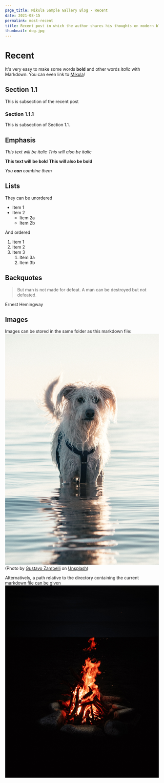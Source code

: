 ```yaml
---
page_title: Mikula Sample Gallery Blog - Recent
date: 2021-08-15
permalink: most-recent
title: Recent post in which the author shares his thoughts on modern blog post writing and life in general
thumbnail: dog.jpg
---
```


# Recent

It's very easy to make some words **bold** and other words _italic_ with Markdown. You can even link to [Mikula](https://github.com/RomanKosobrodov/mikula)!

## Section 1.1

This is subsection of the recent post

### Section 1.1.1

This is subsection of Section 1.1.

## Emphasis

_This text will be italic_
_This will also be italic_

**This text will be bold**
**This will also be bold**

_You **can** combine them_

## Lists

They can be unordered

- Item 1
- Item 2
  - Item 2a
  - Item 2b

And ordered

1. Item 1
1. Item 2
1. Item 3
   1. Item 3a
   1. Item 3b

## Backquotes

> But man is not made for defeat.
> A man can be destroyed but not defeated.

Ernest Hemingway

## Images

Images can be stored in the same folder as this markdown file:
![Dog Image](dog.jpg "dog by Gustavo Zambelli on Unsplash")
(Photo by <a href="https://unsplash.com/@zamax?utm_source=unsplash&utm_medium=referral&utm_content=creditCopyText">Gustavo Zambelli</a> on <a href="https://unsplash.com/?utm_source=unsplash&utm_medium=referral&utm_content=creditCopyText">Unsplash</a>)

Alternatively, a path relative to the directory containing the current markdown file can be given
![Camp Fire Image](blog-assets/recent-thumbnail.jpg "camp fire")
